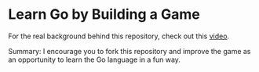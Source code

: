 # Learn Go by Building a Game

For the real background behind this repository, check out this
[video](https://youtu.be/PP2lrWMQcjI).

Summary: I encourage you to fork this repository and improve
the game as an opportunity to learn the Go language in a fun
way.
